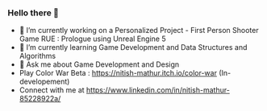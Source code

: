 ### Hello there 👋
- 🔭 I’m currently working on a Personalized Project - First Person Shooter Game RUE : Prologue using Unreal Engine 5
- 🌱 I’m currently learning Game Development and Data Structures and Algorithms
- 💬 Ask me about Game Development and Design
- Play Color War Beta : 
  https://nitish-mathur.itch.io/color-war (In-developement)
- Connect with me at https://www.linkedin.com/in/nitish-mathur-85228922a/

<!--
**mathur-nitish/mathur-nitish** is a ✨ _special_ ✨ repository because its `README.md` (this file) appears on your GitHub profile.

Here are some ideas to get you started:

- 🔭 I’m currently working at Zetrance XR as a Software Developer
- Role : VR Software Developer
- 🌱 I’m currently into XR and Machine Learning
- 💬 Ask me about Game Development and Machine Learning
- Connect with me at https://www.linkedin.com/in/nitish-mathur-85228922a/
-->
